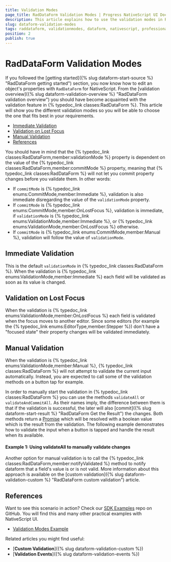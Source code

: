 ```yaml
---
title: Validation Modes
page_title: RadDataForm Validation Modes | Progress NativeScript UI Documentation
description: This article explains how to use the validation modes in RadDataForm for NativeScript.
slug: dataform-validation-modes
tags: raddataform, validationmodes, dataform, nativescript, professional, ui
position: 2
publish: true
---
```


# RadDataForm Validation Modes

If you followed the [getting started]({% slug dataform-start-source %} "RadDataForm getting started") section, you now know how to edit an object's properties with `RadDataForm` for NativeScript. From the [validation overview]({% slug dataform-validation-overview %} "RadDataForm validation overview") you should have become acquainted with the validation feature in {% typedoc_link classes:RadDataForm %}. This article will show you the different validation modes so you will be able to choose the one that fits best in your requirements.

* [Immediate Validation](#immediate-validation)
* [Validation on Lost Focus](#validation-on-lost-focus)
* [Manual Validation](#manual-validation)
* [References](#references)

You should have in mind that the {% typedoc_link classes:RadDataForm,member:validationMode %} property is dependent on the value of the {% typedoc_link classes:RadDataForm,member:commitMode %} property, meaning that {% typedoc_link classes:RadDataForm %} will not let you commit property changes before you validate them. In other words:
* If `commitMode` is {% typedoc_link enums:CommitMode,member:Immediate %}, validation is also immediate disregarding the value of the `validationMode` property.
* If `commitMode` is {% typedoc_link enums:CommitMode,member:OnLostFocus %}, validation is immediate, if `validationMode` is {% typedoc_link enums:ValidationMode,member:Immediate %}, or {% typedoc_link enums:ValidationMode,member:OnLostFocus %} otherwise.
* If `commitMode` is {% typedoc_link enums:CommitMode,member:Manual %}, validation will follow the value of `validationMode`.

## Immediate Validation

This is the default `validationMode` in {% typedoc_link classes:RadDataForm %}. When the validation is {% typedoc_link enums:ValidationMode,member:Immediate %} each field will be validated as soon as its value is changed.

## Validation on Lost Focus

When the validation is {% typedoc_link enums:ValidationMode,member:OnLostFocus %} each field is validated when the focus moves to another editor. Since some editors (for example the {% typedoc_link enums:EditorType,member:Stepper %}) don't have a "focused state" their property changes will be validated immediately.

## Manual Validation

When the validation is {% typedoc_link enums:ValidationMode,member:Manual %}, {% typedoc_link classes:RadDataForm %} will not attempt to validate the current input automatically. Instead, you are expected to call some of the validation methods on a button tap for example.

In order to manually start the validation in {% typedoc_link classes:RadDataForm %} you can use the methods `validateAll` or `validateAndCommitAll`. As their names imply, the difference between them is that if the validation is successful, the later will also [commit]({% slug dataform-start-result %} "RadDataForm Get the Result") the changes. Both methods return a <a href="https://developer.mozilla.org/en-US/docs/Web/JavaScript/Reference/Global_Objects/Promise" target="_blank">Promise</a> which will be resolved with a boolean value which is the result from the validation. The following example demonstrates how to validate the input when a button is tapped and handle the result when its available.

#### Example 1: Using validateAll to manually validate changes

<snippet id='dataform-validate-all'/>

Another option for manual validation is to call the {% typedoc_link classes:RadDataForm,member:notifyValidated %} method to notify dataform that a field's value is or is not valid. More information about this approach is available on the [custom validation]({% slug dataform-validation-custom %} "RadDataForm custom validation") article.

## References

Want to see this scenario in action?
Check our [SDK Examples](https://github.com/telerik/nativescript-ui-samples) repo on GitHub. You will find this and many other practical examples with NativeScript UI.

* [Validation Modes Example](https://github.com/telerik/nativescript-ui-samples/tree/master/dataform/app/examples/validation/validation-modes)

Related articles you might find useful:

* [**Custom Validation**]({% slug dataform-validation-custom %})
* [**Validation Events**]({% slug dataform-validation-events %})
